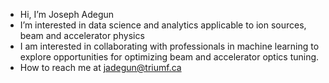 - Hi, I’m Joseph Adegun
- I’m interested in data science and analytics applicable to ion sources, beam and accelerator physics
- I am interested in collaborating with professionals in machine learning to explore opportunities for optimizing beam and accelerator optics tuning.
- How to reach me at jadegun@triumf.ca

<!---
j-adegun/j-adegun is a ✨ special ✨ repository because its `README.md` (this file) appears on your GitHub profile.
You can click the Preview link to take a look at your changes.
--->
